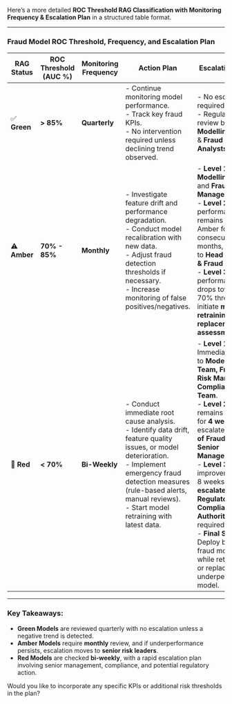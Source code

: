 Here’s a more detailed **ROC Threshold RAG Classification with Monitoring Frequency & Escalation Plan** in a structured table format.  

---

### **Fraud Model ROC Threshold, Frequency, and Escalation Plan**  

| **RAG Status** | **ROC Threshold (AUC %)** | **Monitoring Frequency** | **Action Plan** | **Escalation Plan** |  
|--------------|------------------------|------------------|--------------|----------------|  
| ✅ **Green**   | **> 85%**  | **Quarterly** | - Continue monitoring model performance.  <br>- Track key fraud KPIs.  <br>- No intervention required unless declining trend observed. | - No escalation required. <br>- Regular model review by **Modelling Team** & **Fraud Risk Analysts**. |  
| ⚠️ **Amber**   | **70% - 85%**  | **Monthly** | - Investigate feature drift and performance degradation. <br>- Conduct model recalibration with new data. <br>- Adjust fraud detection thresholds if necessary. <br>- Increase monitoring of false positives/negatives. | - **Level 1:** Notify **Modelling Team** and **Fraud Risk Manager**. <br>- **Level 2:** If performance remains in Amber for 2 consecutive months, escalate to **Head of Risk & Fraud Team**. <br>- **Level 3:** If performance drops toward 70% threshold, initiate **model retraining or replacement assessment**. |  
| 🔴 **Red**   | **< 70%**  | **Bi-Weekly** | - Conduct immediate root cause analysis. <br>- Identify data drift, feature quality issues, or model deterioration. <br>- Implement emergency fraud detection measures (rule-based alerts, manual reviews). <br>- Start model retraining with latest data. | - **Level 1:** Immediate alert to **Modelling Team, Fraud Risk Manager & Compliance Team**. <br>- **Level 2:** If ROC remains <70% for **4 weeks**, escalate to **Head of Fraud & Senior Management**. <br>- **Level 3:** If no improvement in 8 weeks, **escalate to Regulatory & Compliance Authorities** (if required). <br>- **Final Step:** Deploy backup fraud models while retraining or replacing the underperforming model. |  

---

### **Key Takeaways:**
- **Green Models** are reviewed quarterly with no escalation unless a negative trend is detected.  
- **Amber Models** require **monthly** review, and if underperformance persists, escalation moves to **senior risk leaders**.  
- **Red Models** are checked **bi-weekly**, with a rapid escalation plan involving senior management, compliance, and potential regulatory action.  

Would you like to incorporate any specific KPIs or additional risk thresholds in the plan?
